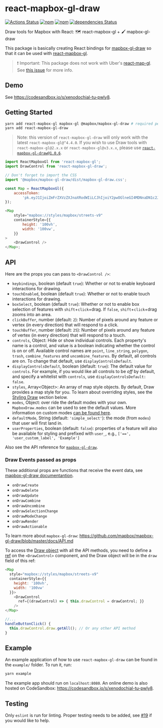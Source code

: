# react-mapbox-gl-draw

[![Actions Status](https://github.com/amaurym/react-mapbox-gl-draw/workflows/pr/badge.svg)](https://github.com/amaurym/react-mapbox-gl-draw/actions)
[![npm](https://img.shields.io/npm/v/react-mapbox-gl-draw.svg)](https://www.npmjs.com/package/react-mapbox-gl-draw)
[![npm](https://img.shields.io/npm/dw/react-mapbox-gl-draw.svg)](https://www.npmjs.com/package/react-mapbox-gl-draw)
[![dependencies Status](https://david-dm.org/amaurym/react-mapbox-gl-draw/status.svg)](https://david-dm.org/amaurym/react-mapbox-gl-draw)

Draw tools for Mapbox with React: 🗺️ react-mapbox-gl + 🖌️ mapbox-gl-draw

This package is basically creating React bindings for [mapbox-gl-draw](https://github.com/mapbox/mapbox-gl-draw) so that it can be used with [react-mapbox-gl](https://github.com/alex3165/react-mapbox-gl).

> ❗ Important: This package does not work with Uber's [react-map-gl](https://github.com/uber/react-map-gl). See [this issue](https://github.com/uber/react-map-gl/issues/450) for more info.

## Demo

See https://codesandbox.io/s/xenodochial-tu-pwly8.

## Getting Started

```bash
yarn add react-mapbox-gl mapbox-gl @mapbox/mapbox-gl-draw # required peer dependencies
yarn add react-mapbox-gl-draw
```

> Note: this version of `react-mapbox-gl-draw` will only work with the latest `react-mapbox-gl@^4.4.0`. If you wish to use Draw tools with `react-mapbox-gl@2.x.x` or `react-mapbox-gl@v3.x.x`, please use [`react-mapbox-gl-draw@1.0.6`](https://github.com/amaurym/react-mapbox-gl-draw/tree/v1.0.6).

```javascript
import ReactMapboxGl from 'react-mapbox-gl';
import DrawControl from 'react-mapbox-gl-draw';

// Don't forget to import the CSS
import '@mapbox/mapbox-gl-draw/dist/mapbox-gl-draw.css';

const Map = ReactMapboxGl({
	accessToken:
		'pk.eyJ1IjoiZmFrZXVzZXJnaXRodWIiLCJhIjoiY2pwOGlneGI4MDNnaDN1c2J0eW5zb2ZiNyJ9.mALv0tCpbYUPtzT7YysA2g',
});

<Map
	style="mapbox://styles/mapbox/streets-v9"
	containerStyle={{
		height: '100vh',
		width: '100vw',
	}}
>
	<DrawControl />
</Map>;
```

## API

Here are the props you can pass to `<DrawControl />`:

-   `keybindings`, boolean (default `true`): Whether or not to enable keyboard interactions for drawing.
-   `touchEnabled`, boolean (default `true`): Whether or not to enable touch interactions for drawing.
-   `boxSelect`, boolean (default `true`): Whether or not to enable box selection of features with `shift`+`click`+drag. If `false`, `shift`+`click`+drag zooms into an area.
-   `clickBuffer`, number (default: `2`): Number of pixels around any feature or vertex (in every direction) that will respond to a click.
-   `touchBuffer`, number (default: `25`): Number of pixels around any feature of vertex (in every direction) that will respond to a touch.
-   `controls`, Object: Hide or show individual controls. Each property's name is a control, and value is a boolean indicating whether the control is on or off. Available control names are `point`, `line_string`, `polygon`, `trash`, `combine_features` and `uncombine_features`. By default, all controls are on. To change that default, use `displayControlsDefault`.
-   `displayControlsDefault`, boolean (default: `true`): The default value for `controls`. For example, if you would like all controls to be _off_ by default, and specify a whitelist with `controls`, use `displayControlsDefault: false`.
-   `styles`, Array\<Object\>: An array of map style objects. By default, Draw provides a map style for you. To learn about overriding styles, see the [Styling Draw](https://github.com/mapbox/mapbox-gl-draw/blob/master/docs/API.md#styling-draw) section below.
-   `modes`, Object: over ride the default modes with your own. `MapboxDraw.modes` can be used to see the default values. More information on custom modes [can be found here](https://github.com/mapbox/mapbox-gl-draw/blob/master/docs/MODES.md).
-   `defaultMode`, String (default: `'simple_select'`): the mode (from `modes`) that user will first land in.
-   `userProperties`, boolean (default: `false`): properties of a feature will also be available for styling and prefixed with `user_`, e.g., `['==', 'user_custom_label', 'Example']`

Also see the API reference for [`mapbox-gl-draw`](https://github.com/mapbox/mapbox-gl-draw/blob/master/docs/API.md).

### Draw Events passed as props

These additional props are functions that receive the event data, see [mapbox-gl-draw documentantion](https://github.com/mapbox/mapbox-gl-draw/blob/master/docs/API.md).

-   `onDrawCreate`
-   `onDrawDelete`
-   `onDrawUpdate`
-   `onDrawCombine`
-   `onDrawUncombine`
-   `onDrawSelectionChange`
-   `onDrawModeChange`
-   `onDrawRender`
-   `onDrawActionable`

To learn more about `mapbox-gl-draw`: https://github.com/mapbox/mapbox-gl-draw/blob/master/docs/API.md

To access the [Draw object](https://github.com/mapbox/mapbox-gl-draw/blob/master/docs/API.md#api-methods) with all the API methods, you need to define a [ref](https://facebook.github.io/react/docs/refs-and-the-dom.html) on the `<DrawControl>` component, and the Draw object will be in the `draw` field of this ref:

```javascript
<Map
  style="mapbox://styles/mapbox/streets-v9"
  containerStyle={{
    height: '100vh',
    width: '100vw'
  }}>
    <DrawControl
      ref={(drawControl) => { this.drawControl = drawControl; }}
    />
</Map>

//...
handleButtonClick() {
  this.drawControl.draw.getAll(); // Or any other API method
}
```

## Example

An example application of how to use `react-mapbox-gl-draw` can be found in the `example/` folder. To run it, run:

```bash
yarn example
```

The example app should run on `localhost:8080`. An online demo is also hosted on CodeSandbox: https://codesandbox.io/s/xenodochial-tu-pwly8.

## Testing

Only `eslint` is run for linting. Proper testing needs to be added, see [#19](https://github.com/amaurym/react-mapbox-gl-draw/issues/19) if you would like to help.
